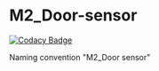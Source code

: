 # M2_Door-sensor

[![Codacy Badge](https://api.codacy.com/project/badge/Grade/c90830f3e1684046ba209fedd17f7e1b)](https://app.codacy.com/gh/butulnawazz/M2_Door-opening-system?utm_source=github.com&utm_medium=referral&utm_content=butulnawazz/M2_Door-opening-system&utm_campaign=Badge_Grade_Settings)

Naming convention "M2_Door sensor"

